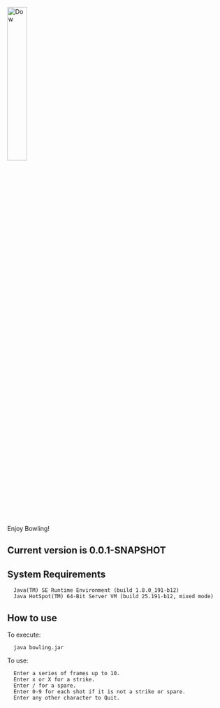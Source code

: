 <img src="https://scontent.fphx1-2.fna.fbcdn.net/v/t1.0-9/1930795_1049623794572_6871_n.jpg?_nc_cat=101&_nc_ht=scontent.fphx1-2.fna&oh=e0775812376d2dae6342f7ec6890b385&oe=5CA82DB1"
     alt="Dow" height="30%" width="30%" />

Enjoy Bowling!

## Current version is 0.0.1-SNAPSHOT
## System Requirements
      Java(TM) SE Runtime Environment (build 1.8.0_191-b12)
      Java HotSpot(TM) 64-Bit Server VM (build 25.191-b12, mixed mode)

## How to use

To execute:

      java bowling.jar

To use:

      Enter a series of frames up to 10.
      Enter x or X for a strike. 
      Enter / for a spare.
      Enter 0-9 for each shot if it is not a strike or spare.
      Enter any other character to Quit.

